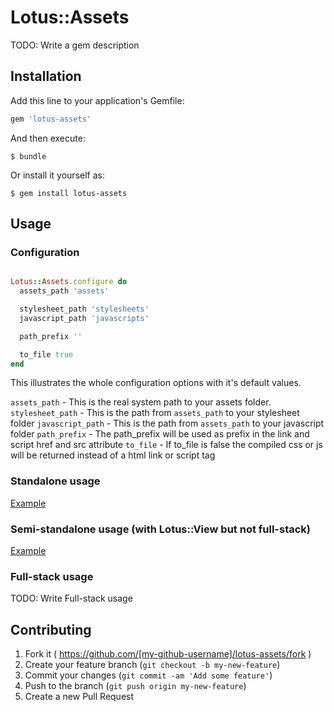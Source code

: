 # Lotus::Assets

TODO: Write a gem description

## Installation

Add this line to your application's Gemfile:

```ruby
gem 'lotus-assets'
```

And then execute:

    $ bundle

Or install it yourself as:

    $ gem install lotus-assets

## Usage

### Configuration

```ruby

Lotus::Assets.configure do
  assets_path 'assets'

  stylesheet_path 'stylesheets'
  javascript_path 'javascripts'

  path_prefix ''

  to_file true
end

```

This illustrates the whole configuration options with it's default values.

```assets_path``` - This is the real system path to your assets folder.
```stylesheet_path``` - This is the path from ```assets_path``` to your stylesheet folder
```javascript_path``` - This is the path from ```assets_path``` to your javascript folder
```path_prefix``` - The path_prefix will be used as prefix in the link and script href and src attribute
```to_file``` - If to_file is false the compiled css or js will be returned instead of a html link or script tag

### Standalone usage

[Example](examples/standalone)

### Semi-standalone usage (with Lotus::View but not full-stack)

[Example](examples/semi-standalone)

### Full-stack usage

TODO: Write Full-stack usage

## Contributing

1. Fork it ( https://github.com/[my-github-username]/lotus-assets/fork )
2. Create your feature branch (`git checkout -b my-new-feature`)
3. Commit your changes (`git commit -am 'Add some feature'`)
4. Push to the branch (`git push origin my-new-feature`)
5. Create a new Pull Request
